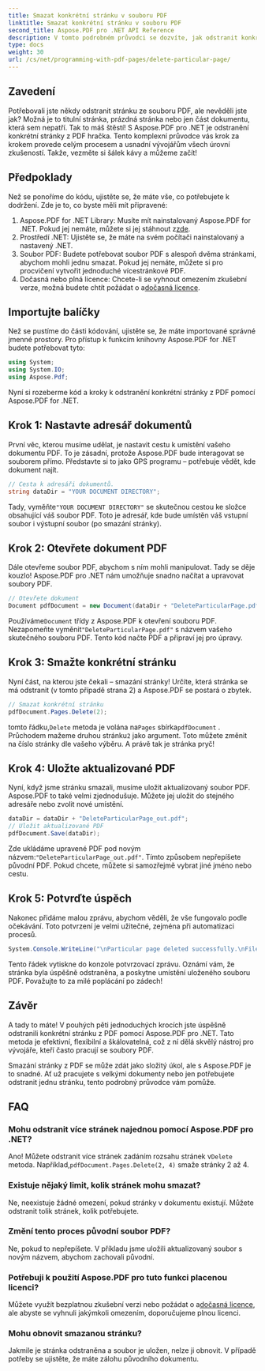```yaml
---
title: Smazat konkrétní stránku v souboru PDF
linktitle: Smazat konkrétní stránku v souboru PDF
second_title: Aspose.PDF pro .NET API Reference
description: V tomto podrobném průvodci se dozvíte, jak odstranit konkrétní stránku ze souboru PDF pomocí Aspose.PDF for .NET.
type: docs
weight: 30
url: /cs/net/programming-with-pdf-pages/delete-particular-page/
---
```

## Zavedení

Potřebovali jste někdy odstranit stránku ze souboru PDF, ale nevěděli jste jak? Možná je to titulní stránka, prázdná stránka nebo jen část dokumentu, která sem nepatří. Tak to máš štěstí! S Aspose.PDF pro .NET je odstranění konkrétní stránky z PDF hračka. Tento komplexní průvodce vás krok za krokem provede celým procesem a usnadní vývojářům všech úrovní zkušeností. Takže, vezměte si šálek kávy a můžeme začít!

## Předpoklady

Než se ponoříme do kódu, ujistěte se, že máte vše, co potřebujete k dodržení. Zde je to, co byste měli mít připravené:

1. Aspose.PDF for .NET Library: Musíte mít nainstalovaný Aspose.PDF for .NET. Pokud jej nemáte, můžete si jej stáhnout z[zde](https://releases.aspose.com/pdf/net/).
2. Prostředí .NET: Ujistěte se, že máte na svém počítači nainstalovaný a nastavený .NET.
3. Soubor PDF: Budete potřebovat soubor PDF s alespoň dvěma stránkami, abychom mohli jednu smazat. Pokud jej nemáte, můžete si pro procvičení vytvořit jednoduché vícestránkové PDF.
4.  Dočasná nebo plná licence: Chcete-li se vyhnout omezením zkušební verze, možná budete chtít požádat o a[dočasná licence](https://purchase.aspose.com/temporary-license/).

## Importujte balíčky

Než se pustíme do části kódování, ujistěte se, že máte importované správné jmenné prostory. Pro přístup k funkcím knihovny Aspose.PDF for .NET budete potřebovat tyto:

```csharp
using System;
using System.IO;
using Aspose.Pdf;
```

Nyní si rozeberme kód a kroky k odstranění konkrétní stránky z PDF pomocí Aspose.PDF for .NET.

## Krok 1: Nastavte adresář dokumentů

První věc, kterou musíme udělat, je nastavit cestu k umístění vašeho dokumentu PDF. To je zásadní, protože Aspose.PDF bude interagovat se souborem přímo. Představte si to jako GPS programu – potřebuje vědět, kde dokument najít.

```csharp
// Cesta k adresáři dokumentů.
string dataDir = "YOUR DOCUMENT DIRECTORY";
```

 Tady, vyměňte`"YOUR DOCUMENT DIRECTORY"` se skutečnou cestou ke složce obsahující váš soubor PDF. Toto je adresář, kde bude umístěn váš vstupní soubor i výstupní soubor (po smazání stránky).

## Krok 2: Otevřete dokument PDF

Dále otevřeme soubor PDF, abychom s ním mohli manipulovat. Tady se děje kouzlo! Aspose.PDF pro .NET nám umožňuje snadno načítat a upravovat soubory PDF.

```csharp
// Otevřete dokument
Document pdfDocument = new Document(dataDir + "DeleteParticularPage.pdf");
```


 Používáme`Document` třídy z Aspose.PDF k otevření souboru PDF. Nezapomeňte vyměnit`"DeleteParticularPage.pdf"` s názvem vašeho skutečného souboru PDF. Tento kód načte PDF a připraví jej pro úpravy.

## Krok 3: Smažte konkrétní stránku

Nyní část, na kterou jste čekali – smazání stránky! Určíte, která stránka se má odstranit (v tomto případě strana 2) a Aspose.PDF se postará o zbytek.

```csharp
// Smazat konkrétní stránku
pdfDocument.Pages.Delete(2);
```


 tomto řádku,`Delete` metoda je volána na`Pages` sbírka`pdfDocument` . Průchodem mažeme druhou stránku`2` jako argument. Toto můžete změnit na číslo stránky dle vašeho výběru. A právě tak je stránka pryč!

## Krok 4: Uložte aktualizované PDF

Nyní, když jsme stránku smazali, musíme uložit aktualizovaný soubor PDF. Aspose.PDF to také velmi zjednodušuje. Můžete jej uložit do stejného adresáře nebo zvolit nové umístění.

```csharp
dataDir = dataDir + "DeleteParticularPage_out.pdf";
// Uložit aktualizované PDF
pdfDocument.Save(dataDir);
```


 Zde ukládáme upravené PDF pod novým názvem:`"DeleteParticularPage_out.pdf"`. Tímto způsobem nepřepíšete původní PDF. Pokud chcete, můžete si samozřejmě vybrat jiné jméno nebo cestu.

## Krok 5: Potvrďte úspěch

Nakonec přidáme malou zprávu, abychom věděli, že vše fungovalo podle očekávání. Toto potvrzení je velmi užitečné, zejména při automatizaci procesů.

```csharp
System.Console.WriteLine("\nParticular page deleted successfully.\nFile saved at " + dataDir);
```


Tento řádek vytiskne do konzole potvrzovací zprávu. Oznámí vám, že stránka byla úspěšně odstraněna, a poskytne umístění uloženého souboru PDF. Považujte to za milé poplácání po zádech!

## Závěr

A tady to máte! V pouhých pěti jednoduchých krocích jste úspěšně odstranili konkrétní stránku z PDF pomocí Aspose.PDF pro .NET. Tato metoda je efektivní, flexibilní a škálovatelná, což z ní dělá skvělý nástroj pro vývojáře, kteří často pracují se soubory PDF.

Smazání stránky z PDF se může zdát jako složitý úkol, ale s Aspose.PDF je to snadné. Ať už pracujete s velkými dokumenty nebo jen potřebujete odstranit jednu stránku, tento podrobný průvodce vám pomůže.

## FAQ

### Mohu odstranit více stránek najednou pomocí Aspose.PDF pro .NET?
 Ano! Můžete odstranit více stránek zadáním rozsahu stránek v`Delete` metoda. Například,`pdfDocument.Pages.Delete(2, 4)` smaže stránky 2 až 4.

### Existuje nějaký limit, kolik stránek mohu smazat?
Ne, neexistuje žádné omezení, pokud stránky v dokumentu existují. Můžete odstranit tolik stránek, kolik potřebujete.

### Změní tento proces původní soubor PDF?
Ne, pokud to nepřepíšete. V příkladu jsme uložili aktualizovaný soubor s novým názvem, abychom zachovali původní.

### Potřebuji k použití Aspose.PDF pro tuto funkci placenou licenci?
 Můžete využít bezplatnou zkušební verzi nebo požádat o a[dočasná licence](https://purchase.aspose.com/temporary-license/), ale abyste se vyhnuli jakýmkoli omezením, doporučujeme plnou licenci.

### Mohu obnovit smazanou stránku?
Jakmile je stránka odstraněna a soubor je uložen, nelze ji obnovit. V případě potřeby se ujistěte, že máte zálohu původního dokumentu.